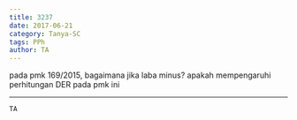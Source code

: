 ```yaml
---
title: 3237
date: 2017-06-21
category: Tanya-SC
tags: PPh
author: TA
---
```


pada pmk 169/2015, bagaimana jika laba minus? apakah mempengaruhi perhitungan DER pada pmk ini

---



`TA`
